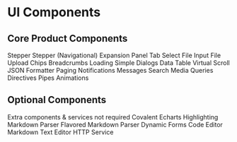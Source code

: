 # UI Components

## Core Product Components

Stepper
Stepper (Navigational)
Expansion Panel
Tab Select
File Input
File Upload
Chips
Breadcrumbs
Loading
Simple Dialogs
Data Table
Virtual Scroll
JSON Formatter
Paging
Notifications
Messages
Search
Media Queries
Directives
Pipes
Animations

## Optional Components

Extra components & services not required
Covalent Echarts
Highlighting
Markdown Parser
Flavored Markdown Parser
Dynamic Forms
Code Editor
Markdown Text Editor
HTTP Service

